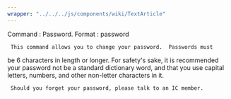 ```yaml
---
wrapper: "../../../js/components/wiki/TextArticle"
---
```

Command : Password.
Format  : password

     This command allows you to change your password.  Passwords must
be 6 characters in length or longer.  For safety's sake, it is 
recommended your password not be a standard dictionary word, and that 
you use capital letters, numbers, and other non-letter characters in it.

     Should you forget your password, please talk to an IC member.
